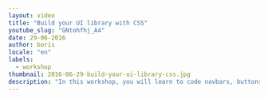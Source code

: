 ```yaml
---
layout: video
title: "Build your UI library with CSS"
youtube_slug: "GNtohfhj_A4"
date: 29-06-2016
author: boris
locale: "en"
labels:
  - workshop
thumbnail: 2016-06-29-build-your-ui-library-css.jpg
description: "In this workshop, you will learn to code navbars, buttons, cards, dropdown-lists, banners, badges, etc… and other UI components that you retrieve in most web apps. To do that, we will cover lots of cool CSS techniques and patterns by reproducing components from existing websites (Product Hunt or Medium). Positioning techniques, flexbox, transitions, filters, etc.. you'll learn a lot of crazy CSS stuff, we promise!"
---
```

